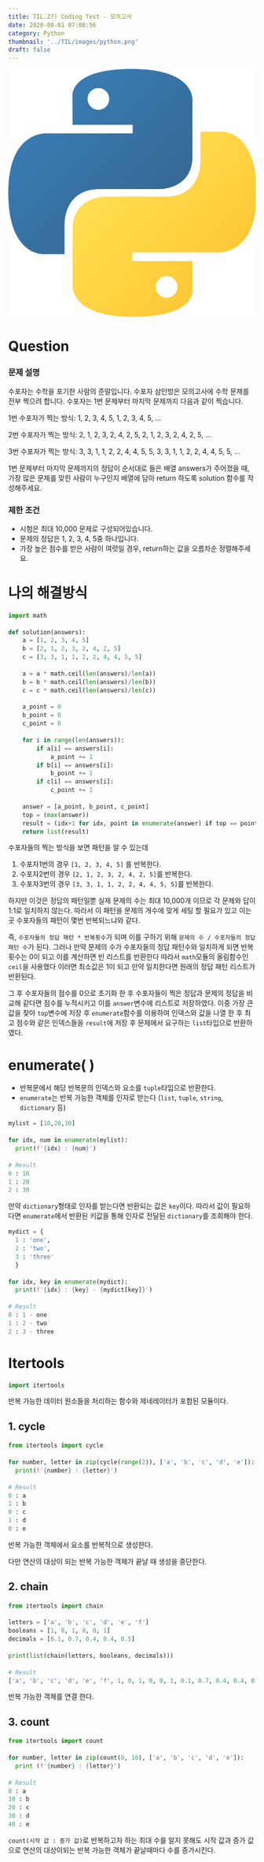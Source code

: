 ```yaml
---
title: TIL.27) Coding Test - 모의고사
date: 2020-08-01 07:08:56
category: Python
thumbnail: '../TIL/images/python.png'
draft: false
---
```


![](../TIL/images/python.png)

# Question

### **문제 설명**

수포자는 수학을 포기한 사람의 준말입니다. 수포자 삼인방은 모의고사에 수학 문제를 전부 찍으려 합니다. 수포자는 1번 문제부터 마지막 문제까지 다음과 같이 찍습니다.

1번 수포자가 찍는 방식: 1, 2, 3, 4, 5, 1, 2, 3, 4, 5, ...

2번 수포자가 찍는 방식: 2, 1, 2, 3, 2, 4, 2, 5, 2, 1, 2, 3, 2, 4, 2, 5, ...

3번 수포자가 찍는 방식: 3, 3, 1, 1, 2, 2, 4, 4, 5, 5, 3, 3, 1, 1, 2, 2, 4, 4, 5, 5, ...

1번 문제부터 마지막 문제까지의 정답이 순서대로 들은 배열 answers가 주어졌을 때, 가장 많은 문제를 맞힌 사람이 누구인지 배열에 담아 return 하도록 solution 함수를 작성해주세요.

### 제한 조건

- 시험은 최대 10,000 문제로 구성되어있습니다.
- 문제의 정답은 1, 2, 3, 4, 5중 하나입니다.
- 가장 높은 점수를 받은 사람이 여럿일 경우, return하는 값을 오름차순 정렬해주세요.

# 나의 해결방식

```python
import math

def solution(answers):
    a = [1, 2, 3, 4, 5]
    b = [2, 1, 2, 3, 2, 4, 2, 5]
    c = [3, 3, 1, 1, 2, 2, 4, 4, 5, 5]
    
    a = a * math.ceil(len(answers)/len(a))
    b = b * math.ceil(len(answers)/len(b))
    c = c * math.ceil(len(answers)/len(c))
    
    a_point = 0
    b_point = 0
    c_point = 0
    
    for i in range(len(answers)):
        if a[i] == answers[i]:
            a_point += 1
        if b[i] == answers[i]:
            b_point += 1
        if c[i] == answers[i]:
            c_point += 1
    
    answer = [a_point, b_point, c_point]
    top = (max(answer))
    result = (idx+1 for idx, point in enumerate(answer) if top == point)
    return list(result)
```

수포자들의 찍는 방식을 보면 패턴을 알 수 있는데

1. 수포자1번의 경우 `[1, 2, 3, 4, 5]` 를 반복한다.
2. 수포자2번의 경우 `[2, 1, 2, 3, 2, 4, 2, 5]`를 반복한다.
3. 수포자3번의 경우 `[3, 3, 1, 1, 2, 2, 4, 4, 5, 5]`를 반복한다.

하지만 이것은 정답의 패턴일뿐 실제 문제의 수는 최대 10,000개 이므로 각 문제와 답이 1:1로 일치하지 않는다. 따라서 이 패턴을 문제의 개수에 맞게 세팅 할 필요가 있고 이는 곳 수포자들의 패턴이 몇번 반복되느냐와 같다. 

즉, `수포자들의 정답 패턴 * 반복횟수`가 되며 이를 구하기 위해 `문제의 수 / 수포자들의 정답 패턴 수`가 된다. 그러나 만약 문제의 수가 수포자들의 정답 패턴수와 일치하게 되면 반복횟수는 0이 되고 이를 계산하면 빈 리스트를 반환한다 따라서 `math`모듈의 올림함수인 `ceil`을 사용했다 이러면 최소값은 1이 되고 만약 일치한다면 원래의 정답 패턴 리스트가 반환된다.

그 후 수포자들의 점수를 0으로 초기화 한 후 수포자들이 찍은 정답과 문제의 정답을 비교해 같다면 점수를 누적시키고 이를 `answer`변수에 리스트로 저장하였다. 이중 가장 큰 값을 찾아 `top`변수에 저장 후 `enumerate`함수를 이용하여 인덱스와 값을 나열 한 후 최고 점수와 같은 인덱스들을 `result`에 저장 후 문제에서 요구하는 `list`타입으로 반환하였다.

# enumerate( )

- 반복문에서 해당 반복문의 인덱스와 요소를 `tuple`타입으로 반환한다.
- `enumerate`는 반복 가능한 객체를 인자로 받는다 (`list`, `tuple`, `string`, `dictionary` 등)

```python
mylist = [10,20,30]

for idx, num in enumerate(mylist):
  print(f'{idx} : {num}')

# Result
0 : 10
1 : 20
2 : 30
```

만약 `dictionary`형태로 인자를 받는다면 반환되는 값은 `key`이다. 따라서 값이 필요하다면 `enumerate`에서 반환된 키값을 통해 인자로 전달된 `dictionary`를 조회해야 한다.

```python
mydict = {
  1 : 'one', 
  2 : 'two',
  3 : 'three'
  }

for idx, key in enumerate(mydict):
  print(f'{idx} : {key} - {mydict[key]}')

# Result
0 : 1 - one
1 : 2 - two
2 : 3 - three
```

# Itertools

```python
import itertools
```

반복 가능한 데이터 원소들을 처리하는 함수와 제네레이터가 포함된 모듈이다.

## 1. cycle

```python
from itertools import cycle

for number, letter in zip(cycle(range(2)), ['a', 'b', 'c', 'd', 'e']):
  print(f'{number} : {letter}')

# Result
0 : a
1 : b
0 : c
1 : d
0 : e
```

반복 가능한 객체에서 요소를 반복적으로 생성한다. 

다만 연산의 대상이 되는 반복 가능한 객체가 끝날 때 생성을 중단한다. 

## 2. chain

```python
from itertools import chain

letters = ['a', 'b', 'c', 'd', 'e', 'f']
booleans = [1, 0, 1, 0, 0, 1]
decimals = [0.1, 0.7, 0.4, 0.4, 0.5]

print(list(chain(letters, booleans, decimals)))

# Result
['a', 'b', 'c', 'd', 'e', 'f', 1, 0, 1, 0, 0, 1, 0.1, 0.7, 0.4, 0.4, 0.5]
```

반복 가능한 객체를 연결 한다.

## 3. count

```python
from itertools import count

for number, letter in zip(count(0, 10), ['a', 'b', 'c', 'd', 'e']):
  print (f'{number} : {letter}')

# Result
0 : a
10 : b
20 : c
30 : d
40 : e
```

`count(시작 값 : 증가 값)`로 반복하고자 하는 최대 수를 알지 못해도 시작 값과 증가 값으로 연산의 대상이되는 반복 가능한 객체가 끝날때마다 수를 증가시킨다.
